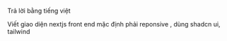 Trả lời bằng tiếng việt

Viết giao diện nextjs front end mặc định phải reponsive , dùng shadcn ui, tailwind
